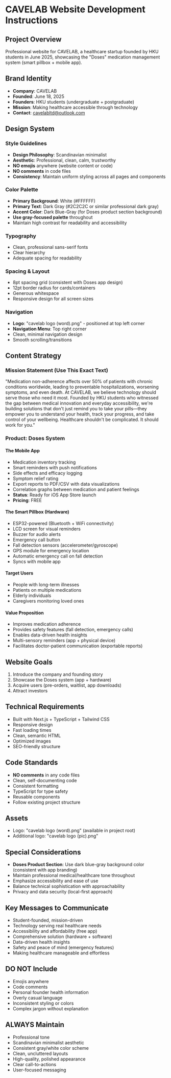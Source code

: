 # CAVELAB Website Development Instructions

## Project Overview
Professional website for CAVELAB, a healthcare startup founded by HKU students in June 2025, showcasing the "Doses" medication management system (smart pillbox + mobile app).

## Brand Identity
- **Company**: CAVELAB
- **Founded**: June 18, 2025
- **Founders**: HKU students (undergraduate + postgraduate)
- **Mission**: Making healthcare accessible through technology
- **Contact**: cavelabltd@outlook.com

## Design System

### Style Guidelines
- **Design Philosophy**: Scandinavian minimalist
- **Aesthetic**: Professional, clean, calm, trustworthy
- **NO emojis** anywhere (website content or code)
- **NO comments** in code files
- **Consistency**: Maintain uniform styling across all pages and components

### Color Palette
- **Primary Background**: White (#FFFFFF)
- **Primary Text**: Dark Gray (#2C2C2C or similar professional dark gray)
- **Accent Color**: Dark Blue-Gray (for Doses product section background)
- **Use gray-focused palette** throughout
- Maintain high contrast for readability and accessibility

### Typography
- Clean, professional sans-serif fonts
- Clear hierarchy
- Adequate spacing for readability

### Spacing & Layout
- 8pt spacing grid (consistent with Doses app design)
- 12pt border radius for cards/containers
- Generous whitespace
- Responsive design for all screen sizes

### Navigation
- **Logo**: "cavelab logo (word).png" - positioned at top left corner
- **Navigation Menu**: Top right corner
- Clean, minimal navigation design
- Smooth scrolling/transitions

## Content Strategy

### Mission Statement (Use This Exact Text)
"Medication non-adherence affects over 50% of patients with chronic conditions worldwide, leading to preventable hospitalizations, worsening symptoms, and even death. At CAVELAB, we believe technology should serve those who need it most. Founded by HKU students who witnessed the gap between medical innovation and everyday accessibility, we're building solutions that don't just remind you to take your pills—they empower you to understand your health, track your progress, and take control of your wellbeing. Healthcare shouldn't be complicated. It should work for you."

### Product: Doses System

#### The Mobile App
- Medication inventory tracking
- Smart reminders with push notifications
- Side effects and efficacy logging
- Symptom relief rating
- Export reports to PDF/CSV with data visualizations
- Correlation graphs between medication and patient feelings
- **Status**: Ready for iOS App Store launch
- **Pricing**: FREE

#### The Smart Pillbox (Hardware)
- ESP32-powered (Bluetooth + WiFi connectivity)
- LCD screen for visual reminders
- Buzzer for audio alerts
- Emergency call button
- Fall detection sensors (accelerometer/gyroscope)
- GPS module for emergency location
- Automatic emergency call on fall detection
- Syncs with mobile app

#### Target Users
- People with long-term illnesses
- Patients on multiple medications
- Elderly individuals
- Caregivers monitoring loved ones

#### Value Proposition
- Improves medication adherence
- Provides safety features (fall detection, emergency calls)
- Enables data-driven health insights
- Multi-sensory reminders (app + physical device)
- Facilitates doctor-patient communication (exportable reports)

## Website Goals
1. Introduce the company and founding story
2. Showcase the Doses system (app + hardware)
3. Acquire users (pre-orders, waitlist, app downloads)
4. Attract investors

## Technical Requirements
- Built with Next.js + TypeScript + Tailwind CSS
- Responsive design
- Fast loading times
- Clean, semantic HTML
- Optimized images
- SEO-friendly structure

## Code Standards
- **NO comments** in any code files
- Clean, self-documenting code
- Consistent formatting
- TypeScript for type safety
- Reusable components
- Follow existing project structure

## Assets
- Logo: "cavelab logo (word).png" (available in project root)
- Additional logo: "cavelab logo (pic).png"

## Special Considerations
- **Doses Product Section**: Use dark blue-gray background color (consistent with app branding)
- Maintain professional medical/healthcare tone throughout
- Emphasize accessibility and ease of use
- Balance technical sophistication with approachability
- Privacy and data security (local-first approach)

## Key Messages to Communicate
- Student-founded, mission-driven
- Technology serving real healthcare needs
- Accessibility and affordability (free app)
- Comprehensive solution (hardware + software)
- Data-driven health insights
- Safety and peace of mind (emergency features)
- Making healthcare manageable and effortless

## DO NOT Include
- Emojis anywhere
- Code comments
- Personal founder health information
- Overly casual language
- Inconsistent styling or colors
- Complex jargon without explanation

## ALWAYS Maintain
- Professional tone
- Scandinavian minimalist aesthetic
- Consistent gray/white color scheme
- Clean, uncluttered layouts
- High-quality, polished appearance
- Clear call-to-actions
- User-focused messaging
